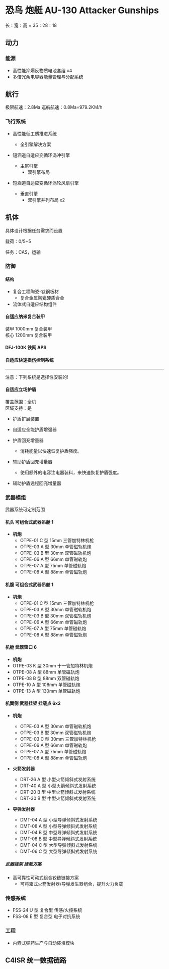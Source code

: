 # 恐鸟 炮艇 AU-130 Attacker Gunships

长：宽：高 = 35：28：18

## 动力

### 能源

- 高性能抑爆反物质电池套组 x4
- 多倍冗余电容器能量管理与分配系统

## 航行

极限航速：2.8Ma
巡航航速：0.8Ma=979.2KM/h

### 飞行系统

- 高性能低工质推进系统
  - 全引擎解决方案

- 短涵道自适应变循环涡冲引擎
  - 主尾引擎
    - 双引擎布局

- 短涵道自适应变循环涡轮风扇引擎
  - 垂直引擎
    - 双引擎并列布局 x2

## 机体

具体设计根据任务需求而设置

载荷：0/5+5

任务：CAS，运输

### 防御

#### 结构

- 复合工程陶瓷-钛钢板材
  - 复合金属陶瓷硬质合金
- 流体式自适应结构组件

#### 自适应纳米复合装甲

装甲 1000mm 复合装甲  
核心 1200mm 复合装甲

#### DFJ-100K 铁网 APS

#### 自适应快速损伤控制系统

---

注意：下列系统是选择性安装的!

#### 自适应立场护盾

覆盖范围：全机  
区域支持：是

- 护盾扩展装置

- 自适应全能护盾增强器

- 护盾回充增量器
  - 消耗能量以快速恢复护盾强度。

- 辅助护盾回充增量器
  - 使用额外的电容注电器装料，来快速恢复护盾强度。

- 辅助护盾远程回充增量器

### 武器模组

武器系统可定制范围

#### 机头 可组合式武器吊舱 1

- **机炮**
  - OTPE-01 C 型 15mm 三管加特林机枪
  - OTPE-03 A 型 30mm 单管磁轨机炮
  - OTPE-03 B 型 30mm 双管磁轨机炮
  - OTPE-06 A 型 66mm 单管磁轨炮
  - OTPE-07 A 型 75mm 单管磁轨炮
  - OTPE-08 A 型 88mm 单管磁轨炮

#### 机腹 可组合式武器吊舱 1

- **机炮**
  - OTPE-01 C 型 15mm 三管加特林机枪
  - OTPE-03 A 型 30mm 单管磁轨机炮
  - OTPE-03 B 型 30mm 双管磁轨机炮
  - OTPE-06 A 型 66mm 单管磁轨炮
  - OTPE-07 A 型 75mm 单管磁轨炮
  - OTPE-08 A 型 88mm 单管磁轨炮

#### 机舱 武器窗口 6

- **机炮**
- OTPE-03 K 型 30mm 十一管加特林机炮
- OTPE-08 A 型 88mm 单管磁轨炮
- OTPE-08 B 型 88mm 双管磁轨炮
- OTPE-10 A 型 108mm 单管磁轨炮
- OTPE-13 A 型 130mm 单管磁轨炮

#### 机翼侧 武器挂架 挂载点 6x2

- **机炮**
  - OTPE-03 A 型 30mm 单管磁轨机炮
  - OTPE-03 B 型 30mm 双管磁轨机炮
  - OTPE-03 C 型 30mm 三管加特林机枪
  - OTPE-06 A 型 66mm 单管磁轨炮
  - OTPE-07 A 型 75mm 单管磁轨炮
  - OTPE-08 A 型 88mm 单管磁轨炮

- **火箭发射器**

  - DRT-26 A 型 小型火箭倾斜式发射系统
  - DRT-40 A 型 小型火箭倾斜式发射系统
  - DRT-20 B 型 中型火箭倾斜式发射系统
  - DRT-30 B 型 中型火箭倾斜式发射系统

- **导弹发射器**
  - DMT-04 A 型 小型导弹倾斜式发射系统
  - DMT-08 A 型 小型导弹倾斜式发射系统
  - DMT-04 B 型 中型导弹倾斜式发射系统
  - DMT-08 B 型 中型导弹倾斜式发射系统
  - DMT-04 C 型 大型导弹倾斜式发射系统
  - DMT-06 C 型 大型导弹倾斜式发射系统

##### 武器挂架 挂载方案

- 高可靠性可动式组合铰链链接方案
  - 可将箱式火箭发射器/导弹发生器组合，提升火力负载

### 传感系统

- FSS-24 U 型 复合型 传感/火控系统
- FSS-08 E 型 复合型 电子对抗系统

### 工程

- 内嵌式弹药生产与自动装填模块

## C4ISR 统一数据链路
